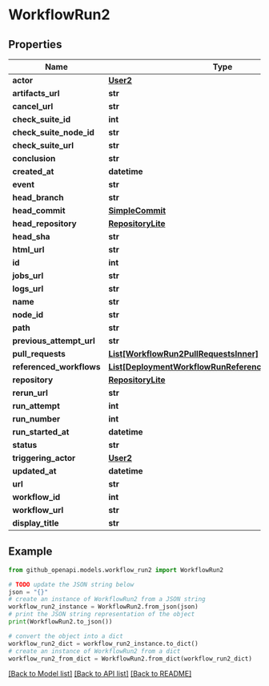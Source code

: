 # WorkflowRun2


## Properties

Name | Type | Description | Notes
------------ | ------------- | ------------- | -------------
**actor** | [**User2**](User2.md) |  | 
**artifacts_url** | **str** |  | 
**cancel_url** | **str** |  | 
**check_suite_id** | **int** |  | 
**check_suite_node_id** | **str** |  | 
**check_suite_url** | **str** |  | 
**conclusion** | **str** |  | 
**created_at** | **datetime** |  | 
**event** | **str** |  | 
**head_branch** | **str** |  | 
**head_commit** | [**SimpleCommit**](SimpleCommit.md) |  | 
**head_repository** | [**RepositoryLite**](RepositoryLite.md) |  | 
**head_sha** | **str** |  | 
**html_url** | **str** |  | 
**id** | **int** |  | 
**jobs_url** | **str** |  | 
**logs_url** | **str** |  | 
**name** | **str** |  | 
**node_id** | **str** |  | 
**path** | **str** |  | 
**previous_attempt_url** | **str** |  | 
**pull_requests** | [**List[WorkflowRun2PullRequestsInner]**](WorkflowRun2PullRequestsInner.md) |  | 
**referenced_workflows** | [**List[DeploymentWorkflowRunReferencedWorkflowsInner]**](DeploymentWorkflowRunReferencedWorkflowsInner.md) |  | [optional] 
**repository** | [**RepositoryLite**](RepositoryLite.md) |  | 
**rerun_url** | **str** |  | 
**run_attempt** | **int** |  | 
**run_number** | **int** |  | 
**run_started_at** | **datetime** |  | 
**status** | **str** |  | 
**triggering_actor** | [**User2**](User2.md) |  | 
**updated_at** | **datetime** |  | 
**url** | **str** |  | 
**workflow_id** | **int** |  | 
**workflow_url** | **str** |  | 
**display_title** | **str** |  | 

## Example

```python
from github_openapi.models.workflow_run2 import WorkflowRun2

# TODO update the JSON string below
json = "{}"
# create an instance of WorkflowRun2 from a JSON string
workflow_run2_instance = WorkflowRun2.from_json(json)
# print the JSON string representation of the object
print(WorkflowRun2.to_json())

# convert the object into a dict
workflow_run2_dict = workflow_run2_instance.to_dict()
# create an instance of WorkflowRun2 from a dict
workflow_run2_from_dict = WorkflowRun2.from_dict(workflow_run2_dict)
```
[[Back to Model list]](../README.md#documentation-for-models) [[Back to API list]](../README.md#documentation-for-api-endpoints) [[Back to README]](../README.md)


